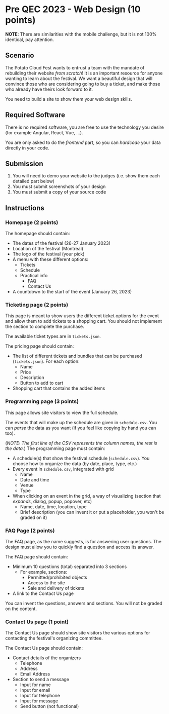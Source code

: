 # Pre QEC 2023 - Web Design (10 points)

**NOTE**: There are similarities with the mobile challenge, but it is not 100% identical, pay attention.
## Scenario

The Potato Cloud Fest wants to entrust a team with the mandate of rebuilding their website *from scratch*! It is an important resource for anyone wanting to learn about the festival. We want a beautiful design that will convince those who are considering going to buy a ticket, and make those who already have theirs look forward to it.

You need to build a site to show them your web design skills.

## Required Software

There is no required software, you are free to use the technology you desire (for example Angular, React, Vue, ...).

You are only asked to do the *frontend* part, so you can *hardcode* your data directly in your code.

## Submission

1. You will need to demo your website to the judges (i.e. show them each detailed part below)
2. You must submit screenshots of your design
3. You must submit a copy of your source code

## Instructions
### **Homepage** (2 points)

The homepage should contain:
- The dates of the festival (26-27 January 2023)
- Location of the festival (Montreal)
- The logo of the festival (your pick)
- A menu with these different options:
  - Tickets
  - Schedule
  - Practical info
    - FAQ
    - Contact Us
- A countdown to the start of the event (January 26, 2023)

### **Ticketing page** (2 points)
This page is meant to show users the different ticket options for the event and allow them to add tickets to a shopping cart. You should not implement the section to complete the purchase.

The available ticket types are in `tickets.json`.

The pricing page should contain:
- The list of different tickets and bundles that can be purchased (`tickets.json`). For each option:
     - Name
     - Price
     - Description
     - Button to add to cart
- Shopping cart that contains the added items

### **Programming page** (3 points)

This page allows site visitors to view the full schedule.

The events that will make up the schedule are given in `schedule.csv`. You can *parse* the data as you want (if you feel like copying by hand you can too).

(*NOTE: The first line of the CSV represents the column names, the rest is the data.*)
The programming page must contain:
- A schedule(s) that show the festival schedule (`schedule.csv`). You choose how to organize the data (by date, place, type, etc.)
- Every event in `schedule.csv`, integrated with grid
     - Name
     - Date and time
     - Venue
     - Type
- When clicking on an event in the grid, a way of visualizing (section that *expands*, dialog, popup, popover, etc)
     - Name, date, time, location, type
     - Brief description (you can invent it or put a placeholder, you won't be graded on it)
### **FAQ Page** (2 points)
The FAQ page, as the name suggests, is for answering user questions. The design must allow you to quickly find a question and access its answer.

The FAQ page should contain:
- Minimum 10 questions (total) separated into 3 sections
     - For example, sections:
         - Permitted/prohibited objects
         - Access to the site
         - Sale and delivery of tickets
- A link to the Contact Us page

You can invent the questions, answers and sections. You will not be graded on the content.

### **Contact Us page** (1 point)

The Contact Us page should show site visitors the various options for contacting the festival's organizing committee.

The Contact Us page should contain:
- Contact details of the organizers
     - Telephone
     - Address
     - Email Address
- Section to send a message
     - Input for name
     - Input for email
     - Input for telephone
     - Input for message
     - Send button (not functional)